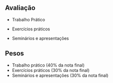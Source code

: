 
## Avaliação

* Trabalho Prático

* Exercícios práticos 

* Seminários e apresentações

## Pesos

* Trabalho prático (40% da nota final)
* Exercícios práticos (30% da nota final)
* Seminários e apresentações (30% da nota final)

